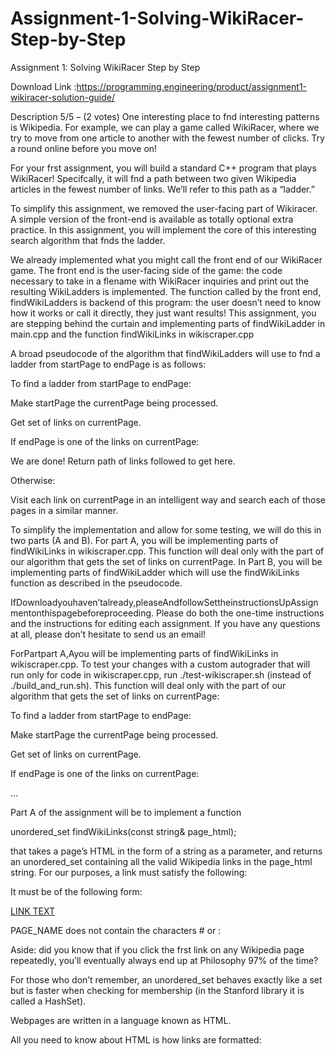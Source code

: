 # Assignment-1-Solving-WikiRacer-Step-by-Step
Assignment 1: Solving WikiRacer Step by Step


Download  Link :https://programming.engineering/product/assignment1-wikiracer-solution-guide/

Description
5/5 – (2 votes)
One interesting place to fnd interesting patterns is Wikipedia. For example, we can play a game called WikiRacer, where we try to move from one article to another with the fewest number of clicks. Try a round online before you move on!

For your frst assignment, you will build a standard C++ program that plays WikiRacer! Specifcally, it will fnd a path between two given Wikipedia articles in the fewest number of links. We’ll refer to this path as a “ladder.”

To simplify this assignment, we removed the user-facing part of Wikiracer. A simple version of the front-end is available as totally optional extra practice. In this assignment, you will implement the core of this interesting search algorithm that fnds the ladder.

We already implemented what you might call the front end of our WikiRacer game. The front end is the user-facing side of the game: the code necessary to take in a flename with WikiRacer inquiries and print out the resulting WikiLadders is implemented. The function called by the front end, findWikiLadders is backend of this program: the user doesn’t need to know how it works or call it directly, they just want results! This assignment, you are stepping behind the curtain and implementing parts of findWikiLadder in main.cpp and the function findWikiLinks in wikiscraper.cpp

A broad pseudocode of the algorithm that findWikiLadders will use to fnd a ladder from startPage to endPage is as follows:

To find a ladder from startPage to endPage:

Make startPage the currentPage being processed.

Get set of links on currentPage.

If endPage is one of the links on currentPage:

We are done! Return path of links followed to get here.

Otherwise:

Visit each link on currentPage in an intelligent way and search each of those pages in a similar manner.

To simplify the implementation and allow for some testing, we will do this in two parts (A and B). For part A, you will be implementing parts of findWikiLinks in wikiscraper.cpp. This function will deal only with the part of our algorithm that gets the set of links on currentPage. In Part B, you will be implementing parts of findWikiLadder which will use the findWikiLinks function as described in the pseudocode.

IfDownloadyouhaven’talready,pleaseAndfollowSettheinstructionsUpAssignmentonthispagebeforeproceeding. Please do both the one-time instructions and the instructions for editing each assignment. If you have any questions at all, please don’t hesitate to send us an email!

ForPartpart A,Ayou will be implementing parts of findWikiLinks in wikiscraper.cpp. To test your changes with a custom autograder that will run only for code in wikiscraper.cpp, run ./test-wikiscraper.sh (instead of ./build_and_run.sh). This function will deal only with the part of our algorithm that gets the set of links on currentPage:

To find a ladder from startPage to endPage:

Make startPage the currentPage being processed.

Get set of links on currentPage.

If endPage is one of the links on currentPage:

…

Part A of the assignment will be to implement a function

unordered_set<string> findWikiLinks(const string& page_html);

that takes a page’s HTML in the form of a string as a parameter, and returns an unordered_set<string> containing all the valid Wikipedia links in the page_html string. For our purposes, a link must satisfy the following:

It must be of the following form:

<a href=”/wiki/PAGE_NAME”>LINK TEXT</a>

PAGE_NAME does not contain the characters # or :

Aside: did you know that if you click the frst link on any Wikipedia page repeatedly, you’ll eventually always end up at Philosophy 97% of the time?

For those who don’t remember, an unordered_set behaves exactly like a set but is faster when checking for membership (in the Stanford library it is called a HashSet).

Webpages are written in a language known as HTML.

All you need to know about HTML is how links are formatted:

